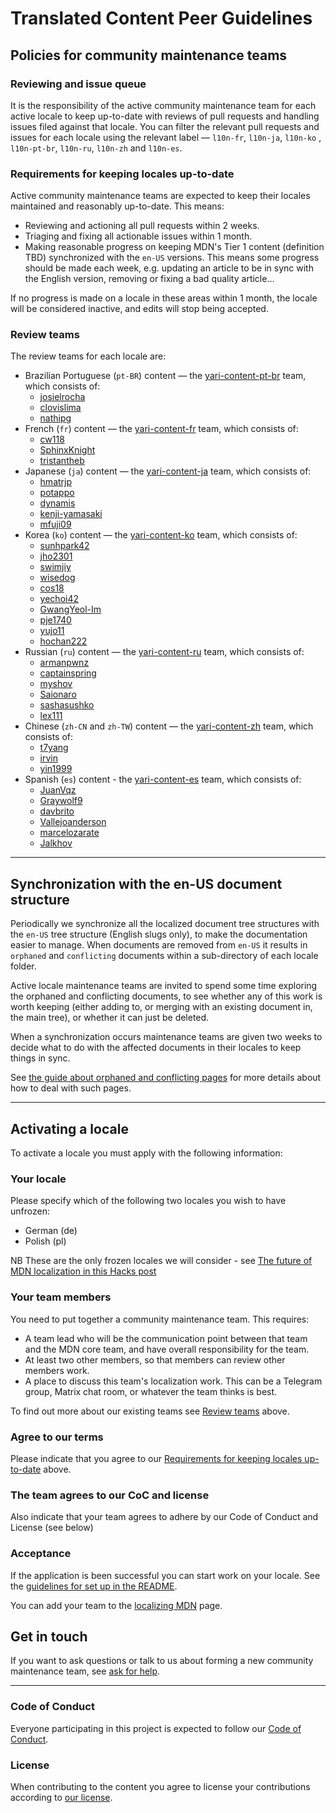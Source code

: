 # Translated Content Peer Guidelines

## Policies for community maintenance teams

### Reviewing and issue queue

It is the responsibility of the active community maintenance team for each active locale to keep up-to-date with reviews of pull requests and handling issues filed against that locale. You can filter the relevant pull requests and issues for each locale using the relevant label — `l10n-fr`, `l10n-ja`, `l10n-ko` , `l10n-pt-br`, `l10n-ru`, `l10n-zh` and `l10n-es`.

### Requirements for keeping locales up-to-date

Active community maintenance teams are expected to keep their locales maintained and reasonably up-to-date. This means:

- Reviewing and actioning all pull requests within 2 weeks.
- Triaging and fixing all actionable issues within 1 month.
- Making reasonable progress on keeping MDN's Tier 1 content (definition TBD) synchronized with the `en-US` versions. This means some progress should be made each week, e.g. updating an article to be in sync with the English version, removing or fixing a bad quality article…

If no progress is made on a locale in these areas within 1 month, the locale will be considered inactive, and edits will stop being accepted.

### Review teams

The review teams for each locale are:

- Brazilian Portuguese (`pt-BR`) content — the [yari-content-pt-br](https://github.com/orgs/mdn/teams/yari-content-pt-br) team, which consists of:
  - [josielrocha](https://github.com/josielrocha)
  - [clovislima](https://github.com/clovislima)
  - [nathipg](https://github.com/nathipg)
- French (`fr`) content — the [yari-content-fr](https://github.com/orgs/mdn/teams/yari-content-fr) team, which consists of:
  - [cw118](https://github.com/cw118)
  - [SphinxKnight](https://github.com/SphinxKnight)
  - [tristantheb](https://github.com/tristantheb)
- Japanese (`ja`) content — the [yari-content-ja](https://github.com/orgs/mdn/teams/yari-content-ja) team, which consists of:
  - [hmatrjp](https://github.com/hmatrjp)
  - [potappo](https://github.com/potappo)
  - [dynamis](https://github.com/dynamis)
  - [kenji-yamasaki](https://github.com/kenji-yamasaki)
  - [mfuji09](https://github.com/mfuji09)
- Korea (`ko`) content — the [yari-content-ko](https://github.com/orgs/mdn/teams/yari-content-ko) team, which consists of:
  - [sunhpark42](https://github.com/sunhpark42)
  - [jho2301](https://github.com/jho2301)
  - [swimjiy](https://github.com/swimjiy)
  - [wisedog](https://github.com/wisedog)
  - [cos18](https://github.com/cos18)
  - [yechoi42](https://github.com/yechoi42)
  - [GwangYeol-Im](https://github.com/GwangYeol-Im)
  - [pje1740](https://github.com/pje1740)
  - [yujo11](https://github.com/yujo11)
  - [hochan222](https://github.com/hochan222)
- Russian (`ru`) content — the [yari-content-ru](https://github.com/orgs/mdn/teams/yari-content-ru) team, which consists of:
  - [armanpwnz](https://github.com/armanpwnz)
  - [captainspring](https://github.com/captainspring)
  - [myshov](https://github.com/myshov)
  - [Saionaro](https://github.com/Saionaro)
  - [sashasushko](https://github.com/sashasushko)
  - [lex111](https://github.com/lex111)
- Chinese (`zh-CN` and `zh-TW`) content — the [yari-content-zh](https://github.com/orgs/mdn/teams/yari-content-zh) team, which consists of:
  - [t7yang](https://github.com/t7yang)
  - [irvin](https://github.com/irvin)
  - [yin1999](https://github.com/yin1999)
- Spanish (`es`) content - the [yari-content-es](https://github.com/orgs/mdn/teams/yari-content-es) team, which consists of:
  - [JuanVqz](https://github.com/JuanVqz)
  - [Graywolf9](https://github.com/Graywolf9)
  - [davbrito](https://github.com/davbrito)
  - [Vallejoanderson](https://github.com/vallejoanderson)
  - [marcelozarate](https://github.com/marcelozarate)
  - [Jalkhov](https://github.com/Jalkhov)

---

## Synchronization with the en-US document structure

Periodically we synchronize all the localized document tree structures with the `en-US` tree structure (English slugs only), to make the documentation easier to manage. When documents are removed from `en-US` it results in `orphaned` and `conflicting` documents within a sub-directory of each locale folder.

Active locale maintenance teams are invited to spend some time exploring the orphaned and conflicting documents, to see whether any of this work is worth keeping (either adding to, or merging with an existing document in, the main tree), or whether it can just be deleted.

When a synchronization occurs maintenance teams are given two weeks to decide what to do with the affected documents in their locales to keep things in sync.

See [the guide about orphaned and conflicting pages](./docs/orphaned_and_conflicting.md) for more details about how to deal with such pages.

---

## Activating a locale

To activate a locale you must apply with the following information:

### Your locale

Please specify which of the following two locales you wish to have unfrozen:

- German (de)
- Polish (pl)

NB These are the only frozen locales we will consider - see [The future of MDN localization in this Hacks post](https://hacks.mozilla.org/2020/10/mdn-web-docs-evolves-lowdown-on-the-upcoming-new-platform/)

### Your team members

You need to put together a community maintenance team. This requires:

- A team lead who will be the communication point between that team and the MDN core team, and have overall responsibility for the team.
- At least two other members, so that members can review other members work.
- A place to discuss this team's localization work. This can be a Telegram group, Matrix chat room, or whatever the team thinks is best.

To find out more about our existing teams see [Review teams](#review-teams) above.

### Agree to our terms

Please indicate that you agree to our [Requirements for keeping locales up-to-date](#requirements-for-keeping-locales-up-to-date) above.

### The team agrees to our CoC and license

Also indicate that your team agrees to adhere by our Code of Conduct and License (see below)

### Acceptance

If the application is been successful you can start work on your locale. See the [guidelines for set up in the README](README.md).

You can add your team to the [localizing MDN][] page.

## Get in touch

If you want to ask questions or talk to us about forming a new community maintenance team, see [ask for help][].

---

### Code of Conduct

Everyone participating in this project is expected to follow our [Code of Conduct](CODE_OF_CONDUCT.md).

### License

When contributing to the content you agree to license your contributions according to [our license](LICENSE.md).

[ask for help]: https://developer.mozilla.org/en-US/docs/MDN/Contribute/Getting_started#step_4_ask_for_help
[localizing MDN]: https://developer.mozilla.org/en-US/docs/MDN/Contribute/Localize
